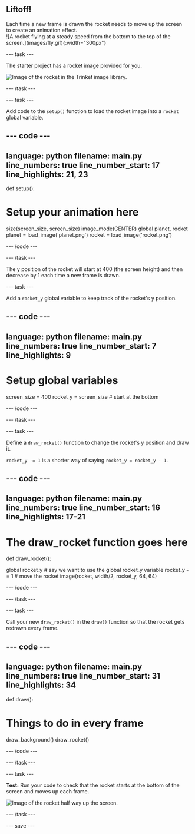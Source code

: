 ## Liftoff!

<div style="display: flex; flex-wrap: wrap">
<div style="flex-basis: 200px; flex-grow: 1; margin-right: 15px;">
Each time a new frame is drawn the rocket needs to move up the screen to create an animation effect.
</div>
<div>
![A rocket flying at a steady speed from the bottom to the top of the screen.](images/fly.gif){:width="300px"}
</div>
</div>

--- task ---

The starter project has a rocket image provided for you. 

![Image of the rocket in the Trinket image library.](images/trinket_rocket_image.png)

--- /task ---

--- task ---

Add code to the `setup()` function to load the rocket image into a `rocket` global variable. 

--- code ---
---
language: python
filename: main.py
line_numbers: true
line_number_start: 17 
line_highlights: 21, 23
---
def setup():
  # Setup your animation here
  size(screen_size, screen_size)
  image_mode(CENTER)
  global planet, rocket
  planet = load_image('planet.png')
  rocket = load_image('rocket.png')

--- /code ---

--- /task ---

The y position of the rocket will start at 400 (the screen height) and then decrease by 1 each time a new frame is drawn.

--- task ---

Add a `rocket_y` global variable to keep track of the rocket's y position. 

--- code ---
---
language: python
filename: main.py
line_numbers: true
line_number_start: 7 
line_highlights: 9
---
# Setup global variables 
screen_size = 400
rocket_y = screen_size # start at the bottom

--- /code ---

--- /task ---

--- task ---

Define a `draw_rocket()` function to change the rocket's y position and draw it.

`rocket_y -= 1` is a shorter way of saying `rocket_y = rocket_y - 1`.

--- code ---
---
language: python
filename: main.py
line_numbers: true
line_number_start: 16 
line_highlights: 17-21 
---
# The draw_rocket function goes here
def draw_rocket():

  global rocket_y # say we want to use the global rocket_y variable
  rocket_y -= 1 # move the rocket
  image(rocket, width/2, rocket_y, 64, 64)

--- /code ---

--- /task ---

--- task ---

Call your new `draw_rocket()` in the `draw()` function so that the rocket gets redrawn every frame.

--- code ---
---
language: python
filename: main.py
line_numbers: true
line_number_start: 31 
line_highlights: 34 
---
def draw():
  # Things to do in every frame
  draw_background()
  draw_rocket()

--- /code ---

--- /task ---

--- task ---  

**Test:** Run your code to check that the rocket starts at the bottom of the screen and moves up each frame.

![Image of the rocket half way up the screen.](images/trinket_rocket_fly.png)

--- /task ---

--- save ---